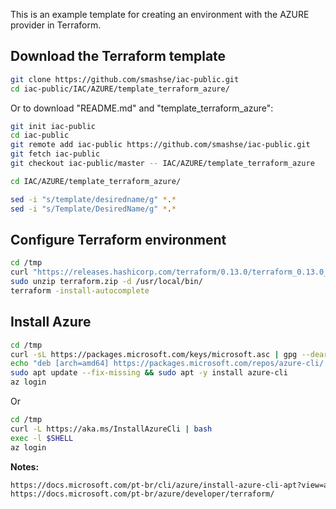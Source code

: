 This is an example template for creating an environment with the AZURE provider in Terraform.

## Download the Terraform template

```bash
git clone https://github.com/smashse/iac-public.git
cd iac-public/IAC/AZURE/template_terraform_azure/
```

Or to download "README.md" and "template_terraform_azure":

```bash
git init iac-public
cd iac-public
git remote add iac-public https://github.com/smashse/iac-public.git
git fetch iac-public
git checkout iac-public/master -- IAC/AZURE/template_terraform_azure
```

```bash
cd IAC/AZURE/template_terraform_azure/
```

```bash
sed -i "s/template/desiredname/g" *.*
sed -i "s/Template/DesiredName/g" *.*
```

## Configure Terraform environment

```bash
cd /tmp
curl "https://releases.hashicorp.com/terraform/0.13.0/terraform_0.13.0_linux_amd64.zip" -o "terraform.zip"
sudo unzip terraform.zip -d /usr/local/bin/
terraform -install-autocomplete
```

## Install Azure

```bash
cd /tmp
curl -sL https://packages.microsoft.com/keys/microsoft.asc | gpg --dearmor | sudo tee /etc/apt/trusted.gpg.d/microsoft.gpg > /dev/null
echo "deb [arch=amd64] https://packages.microsoft.com/repos/azure-cli/ $(lsb_release -cs) main" | sudo tee /etc/apt/sources.list.d/azure-cli.list
sudo apt update --fix-missing && sudo apt -y install azure-cli
az login
```

Or

```bash
cd /tmp
curl -L https://aka.ms/InstallAzureCli | bash
exec -l $SHELL
az login
```

**Notes:**

```txt
https://docs.microsoft.com/pt-br/cli/azure/install-azure-cli-apt?view=azure-cli-latest
https://docs.microsoft.com/pt-br/azure/developer/terraform/
```

